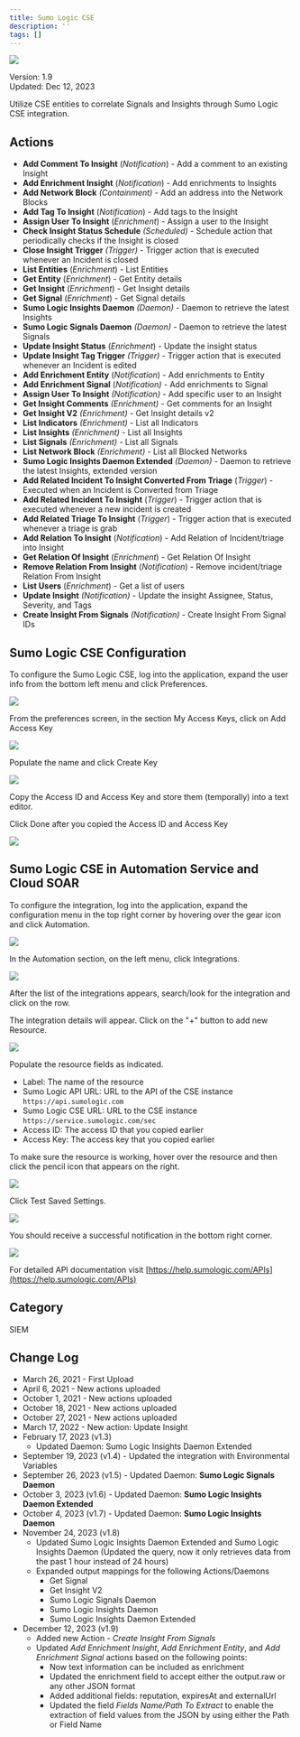```yaml
---
title: Sumo Logic CSE
description: ''
tags: []
---
```


![](/img/platform-services/automation-service/app-central/logos/sumo-logic-cse.png)

Version: 1.9  
Updated: Dec 12, 2023

Utilize CSE entities to correlate Signals and Insights through Sumo Logic CSE integration.

## Actions

* **Add Comment To Insight** (*Notification*) - Add a comment to an existing Insight
* **Add Enrichment Insight** (*Notification*) - Add enrichments to Insights
* **Add Network Block** *(Containment)* - Add an address into the Network Blocks
* **Add Tag To Insight** (*Notification*) - Add tags to the Insight
* **Assign User To Insight** (*Enrichment*) - Assign a user to the Insight
* **Check Insight Status Schedule** *(Scheduled)* - Schedule action that periodically checks if the Insight is closed
* **Close Insight Trigger** *(Trigger)* - Trigger action that is executed whenever an Incident is closed
* **List Entities** (*Enrichment*) - List Entities
* **Get Entity** (*Enrichment*) - Get Entity details
* **Get Insight** (*Enrichment*) - Get Insight details
* **Get Signal** (*Enrichment*) - Get Signal details
* **Sumo Logic Insights Daemon** *(Daemon)* - Daemon to retrieve the latest Insights
* **Sumo Logic Signals Daemon** *(Daemon) -* Daemon to retrieve the latest Signals
* **Update Insight Status** (*Enrichment*) - Update the insight status
* **Update Insight Tag Trigger** *(Trigger) -* Trigger action that is executed whenever an Incident is edited
* **Add Enrichment Entity** (*Notification*) - Add enrichments to Entity
* **Add Enrichment Signal** (*Notification) -* Add enrichments to Signal
* **Assign User To Insight** *(Notification) -* Add specific user to an Insight
* **Get Insight Comments** *(Enrichment) -* Get comments for an Insight
* **Get Insight V2** *(Enrichment) -* Get Insight details v2
* **List Indicators** *(Enrichment)* - List all Indicators
* **List Insights** *(Enrichment) -* List all Insights
* **List Signals** *(Enrichment) -* List all Signals
* **List Network Block** *(Enrichment) -* List all Blocked Networks
* **Sumo Logic Insights Daemon Extended** *(Daemon) -* Daemon to retrieve the latest Insights, extended version
* **Add Related Incident To Insight Converted From Triage** (*Trigger*) - Executed when an Incident is Converted from Triage
* **Add Related Incident To Insight** (*Trigger*) - Trigger action that is executed whenever a new incident is created
* **Add Related Triage To Insight** (*Trigger*) - Trigger action that is executed whenever a triage is grab
* **Add Relation To Insight** (*Notification*) - Add Relation of Incident/triage into Insight
* **Get Relation Of Insight** (*Enrichment*) - Get Relation Of Insight
* **Remove Relation From Insight** (*Notification*) - Remove incident/triage Relation From Insight
* **List Users** (*Enrichment*) - Get a list of users
* **Update Insight** *(Notification)* - Update the insight Assignee, Status, Severity, and Tags
* **Create Insight From Signals** *(Notification)* - Create Insight From Signal IDs

## Sumo Logic CSE Configuration

To configure the Sumo Logic CSE, log into the application, expand the user info from the bottom left menu and click Preferences.

![](/img/platform-services/automation-service/app-central/integrations/sumo-logic-cse/sumo-logic-cse-1.png)

From the preferences screen, in the section My Access Keys, click on Add Access Key

![](/img/platform-services/automation-service/app-central/integrations/sumo-logic-cse/sumo-logic-cse-2.png)

Populate the name and click Create Key

![](/img/platform-services/automation-service/app-central/integrations/sumo-logic-cse/sumo-logic-cse-3.png)

Copy the Access ID and Access Key and store them (temporally) into a text editor.   


Click Done after you copied the Access ID and Access Key

![](/img/platform-services/automation-service/app-central/integrations/sumo-logic-cse/sumo-logic-cse-4.png)

## Sumo Logic CSE in Automation Service and Cloud SOAR

To configure the integration, log into the application, expand the configuration menu in the top right corner by hovering over the gear icon and click Automation.

![](/img/platform-services/automation-service/app-central/integrations/sumo-logic-cse/sumo-logic-cse-5.png)

In the Automation section, on the left menu, click Integrations.

![](/img/platform-services/automation-service/app-central/integrations/sumo-logic-cse/sumo-logic-cse-6.png)

After the list of the integrations appears, search/look for the integration and click on the row.

The integration details will appear. Click on the "+" button to add new Resource.

![](/img/platform-services/automation-service/app-central/integrations/sumo-logic-cse/sumo-logic-cse-7.png)

Populate the resource fields as indicated.

* Label: The name of the resource
* Sumo Logic API URL: URL to the API of the CSE instance `https://api.sumologic.com`
* Sumo Logic CSE URL: URL to the CSE instance `https://service.sumologic.com/sec`
* Access ID: The access ID that you copied earlier
* Access Key: The access key that you copied earlier

To make sure the resource is working, hover over the resource and then click the pencil icon that appears on the right.

![](/img/platform-services/automation-service/app-central/integrations/sumo-logic-cse/sumo-logic-cse-8.png)

Click Test Saved Settings.

![](/img/platform-services/automation-service/app-central/integrations/sumo-logic-cse/sumo-logic-cse-9.png)

You should receive a successful notification in the bottom right corner.

![](/img/platform-services/automation-service/app-central/integrations/sumo-logic-cse/sumo-logic-cse-10.png)

For detailed API documentation visit [https://help.sumologic.com/APIs](https://help.sumologic.com/APIs) 

## Category

SIEM

## Change Log

* March 26, 2021 - First Upload
* April 6, 2021 - New actions uploaded
* October 1, 2021 - New actions uploaded
* October 18, 2021 - New actions uploaded
* October 27, 2021 - New actions uploaded
* March 17, 2022 - New action: Update Insight
* February 17, 2023 (v1.3)
	+ Updated Daemon: Sumo Logic Insights Daemon Extended
* September 19, 2023 (v1.4) - Updated the integration with Environmental Variables
* September 26, 2023 (v1.5) - Updated Daemon: **Sumo Logic Signals Daemon**
* October 3, 2023 (v1.6) - Updated Daemon: **Sumo Logic Insights Daemon Extended**
* October 4, 2023 (v1.7) - Updated Daemon: **Sumo Logic Insights Daemon**
* November 24, 2023 (v1.8)
	+ Updated Sumo Logic Insights Daemon Extended and Sumo Logic Insights Daemon (Updated the query, now it only retrieves data from the past 1 hour instead of 24 hours)
	+ Expanded output mappings for the following Actions/Daemons
		- Get Signal
		- Get Insight V2
		- Sumo Logic Signals Daemon
		- Sumo Logic Insights Daemon
		- Sumo Logic Insights Daemon Extended
* December 12, 2023 (v1.9)
	+ Added new Action - *Create Insight From Signals*
	+ Updated *Add Enrichment Insight*, *Add Enrichment Entity*, and *Add Enrichment Signal* actions based on the following points:
		- Now text information can be included as enrichment
		- Updated the enrichment field to accept either the output.raw or any other JSON format
		- Added additional fields: reputation, expiresAt and externalUrl
		- Updated the field *Fields Name/Path To Extract* to enable the extraction of field values from the JSON by using either the Path or Field Name
